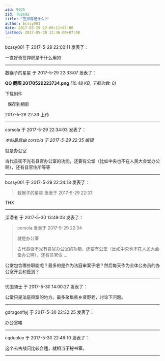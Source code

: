 ```yaml
---
aid: 9025
zid: 702692
title: "签押房是什么?"
author: bcssy001
date: 2017-05-29 22:00:11+07:00
lastmod: 2017-05-30 22:46:00+07:00
---
```


bcssy001 于 2017-5-29 22:00:11 发表了：

一直好奇签押房是干什么用的

---

数猴子的星星 于 2017-5-29 22:33:07 发表了：

**QQ 截图 20170529223734.png** _(10.48 KB, 下载次数: 0)_

下载附件

&nbsp;
保存到相册

2017-5-29 22:33 上传

---

corsola 于 2017-5-29 22:34:03 发表了：

_本帖最后由 corsola 于 2017-5-29 22:35 编辑_

就是办公室

古代县衙不光有县官办公室的功能，还要有公堂（比如中央也不在人民大会堂办公啊），还有县官住所等等

---

bcssy001 于 2017-5-29 22:34:18 发表了：

> 数猴子的星星 发表于 2017-5-29 22:33

THX

---

深潜者 于 2017-5-30 13:49:03 发表了：

> corsola 发表于 2017-5-29 22:34
>
> 就是办公室
>
> 古代县衙不光有县官办公室的功能，还要有公堂（比如中央也不在人民大会堂办公啊），还有县官住 ...

公堂包含哪些职能呢？最多的是作为法庭审案子吧？然后每天作为全体公务员的办公室开会和签到？

---

忧国骑士 于 2017-5-30 14:00:27 发表了：

公堂只是法庭审案的地方。最多聚集些乡贤野老，讨论下问题。

---

gdragonflyj 于 2017-5-30 22:32:25 发表了：

办公室咯

---

cqduoluo 于 2017-5-30 22:46:10 发表了：

这个去古战问比较合适，就相当于秘书室。

---
